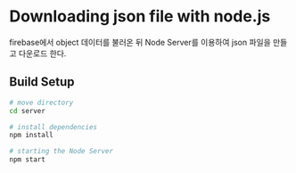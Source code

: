 # Downloading json file with node.js

firebase에서 object 데이터를 불러온 뒤 Node Server를 이용하여 json 파일을 만들고 다운로드 한다.

## Build Setup

``` bash
# move directory 
cd server

# install dependencies
npm install

# starting the Node Server
npm start
```
